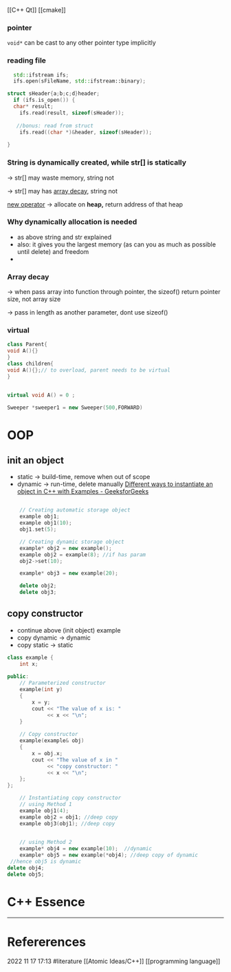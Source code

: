 [[C++ Qt]] 
[[cmake]]  
### pointer 
`void*` can be cast to any other pointer type implicitly 
### reading file 
```c++
  std::ifstream ifs;
  ifs.open(sFileName, std::ifstream::binary);

struct sHeader{a;b;c;d}header;
  if (ifs.is_open()) {
  char* result; 
    ifs.read(result, sizeof(sHeader)); 
   
   //bonus: read from struct 
    ifs.read((char *)&header, sizeof(sHeader));
 
}     

```

### String is dynamically created, while str[] is statically 

→ str[] may waste memory, string not

→ str[] may has [array decay](https://www.geeksforgeeks.org/what-is-array-decay-in-c-how-can-it-be-prevented/), string not

[new operator](https://www.geeksforgeeks.org/new-vs-operator-new-in-cpp/#:~:text=new%20keyword,memory%20to%20the%20pointer%20variable)
→ allocate on **heap,** return address of that heap

### Why dynamically allocation is needed 
- as above string and str explained 
- also: it gives you the largest memory (as can you as much as possible until delete) and freedom 
- 
### Array decay 

→ when pass array into function through pointer, the sizeof() return pointer size, not array size

→ pass in length as another parameter, dont use sizeof() 

### virtual 
```c++ 
class Parent{
void A(){}
}
class children{
void A(){};// to overload, parent needs to be virtual
}


virtual void A() = 0 ; 

Sweeper *sweeper1 = new Sweeper(500,FORWARD)
```
# OOP  
## init an object 
- static -> build-time, remove when out of scope 
- dynamic -> run-time, delete manually
[Different ways to instantiate an object in C++ with Examples - GeeksforGeeks](https://www.geeksforgeeks.org/different-ways-to-instantiate-an-object-in-c-with-examples/)
```cpp

	// Creating automatic storage object
	example obj1;
	example obj1(10);
	obj1.set(5);

	// Creating dynamic storage object
	example* obj2 = new example();
	example obj2 = example(8); //if has param 
	obj2->set(10);

	example* obj3 = new example(20);

	delete obj2; 
	delete obj3; 

```
## copy constructor  
- continue above (init object) example 
- copy dynamic -> dynamic 
- copy static -> static 
```cpp  
class example {
    int x;
 
public:
    // Parameterized constructor
    example(int y)
    {
        x = y;
        cout << "The value of x is: "
             << x << "\n";
    }
 
    // Copy constructor
    example(example& obj)
    {
        x = obj.x;
        cout << "The value of x in "
             << "copy constructor: "
             << x << "\n";
    };
};

    // Instantiating copy constructor
    // using Method 1
    example obj1(4);
    example obj2 = obj1; //deep copy
    example obj3(obj1); //deep copy
 

    // using Method 2
    example* obj4 = new example(10);  //dynamic 
    example* obj5 = new example(*obj4); //deep copy of dynamic
 //hence obj5 is dynamic
delete obj4; 
delete obj5; 
```





# C++ Essence
--- 
# Refererences 




2022 11 17 17:13
#literature  [[Atomic Ideas/C++]] [[programming language]]  
